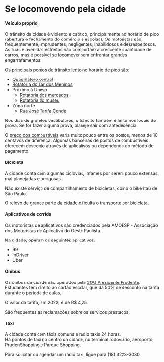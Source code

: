 # Se locomovendo pela cidade

#### Veículo próprio

O trânsito da cidade é violento e caótico, principalmente no horário de pico (abertura e fechamento do comércio e escolas). Os motoristas são, frequentemente, imprudentes, negligentes, inabilidosos e desrespeitosos.  
As ruas e avenidas estreitas não comportam a crescente quantidade de carros, mas é possível se locomover sem enfrentar grandes engarrafamentos.

Os principais pontos de trânsito lento no horário de pico são:

- [Quadrilátero central](https://google.com/maps/@-22.1240667,-51.3860823,17.1z)
- [Rotatória do Lar dos Meninos](https://google.com/maps/@-22.0994998,-51.4257092,17.53z)
- Próximo à Unesp
  - [Rotatória dos mercados](https://google.com/maps/@-22.1145206,-51.4125003,18.79z)
  - [Rotatória do museu](https://google.com/maps/@-22.116341,-51.4113028,18.79z)
- Zona norte
  - [Rua José Tarifa Conde](https://google.com/maps/@-22.1043062,-51.3896192,17.88z)

Nos dias de grandes vestibulares, o trânsito também é lento nos locais de prova. Se for fazer alguma prova, planeje sair com antedecência.

O [preço dos combustíveis](https://precodoscombustiveis.com.br/pt-br/city/brasil/sao-paulo/presidente-prudente/3732) varia muito pouco entre os postos, menos de 10 centavos de diferença.
Algumas bandeiras de postos de combustíveis oferecem desconto através de aplicativos ou dependendo do método de pagamento.

#### Bicicleta

A cidade conta com algumas ciclovias, infames por serem pouco extensas, mal planejadas e perigosas.

Não existe serviço de compartilhamento de bicicletas, como o bike Itaú de São Paulo.

O relevo de grande parte da cidade dificulta o transporte por bicicleta.

#### Aplicativos de corrida

Os motoristas de aplicativos são credenciados pela AMOESP - Associação dos Motoristas de Aplicativo do Oeste Paulista.

Na cidade, operam os seguintes aplicativos:

- 99
- InDriver
- Uber

#### Ônibus

Os ônibus da cidade são operados pela [SOU Presidente Prudente](https://soupresidenteprudente.com.br/).  
Estudantes tem direito ao cartão escolar, que dá 50% de desconto na tarifa durante o período de aulas.

O valor da tarifa, em 2022, é de R$ 4,25.

São frequentes as reclamações sobre os serviços prestados.

#### Táxi

A cidade conta com táxis comuns e rádio taxis 24 horas.  
Há pontos de taxi no centro da cidade, no terminal rodoviário, aeroporto, PrudenShopping e Parque Shopping.

Para solicitar ou agendar um rádio taxi, ligue para (18) 3223-3030.

